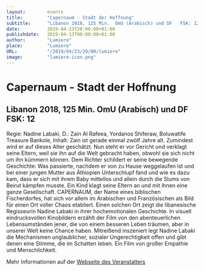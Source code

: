 ```yaml
---
layout:        events
title:         "Capernaum - Stadt der Hoffnung"
subtitle:      "Libanon 2018, 125 Min.  OmU (Arabisch) und DF   FSK: 12"
date:          2019-04-23T20:00:00+01:00
publishdate:   2019-04-13T00:00:00+01:00
author:        "Lumiere"
place:         "Lumiere"
URL:           "/2019/04/23/20/00/lumiere"
image:         "lumiere-icon.png"
---
```


Capernaum - Stadt der Hoffnung
===========

Libanon 2018, 125 Min.  OmU (Arabisch) und DF   FSK: 12
-----------

Regie: Nadine Labaki, D.: Zain Al Rafeea, Yordanos Shiferaw, Boluwatife Treasure Bankole, Inhalt: Zain ist gerade einmal zwölf Jahre alt. Zumindest wird er auf dieses Alter geschätzt. Nun steht er vor Gericht und verklagt seine Eltern, weil sie ihn auf die Welt gebracht haben, obwohl sie sich nicht um ihn kümmern können. Dem Richter schildert er seine bewegende Geschichte: Was passierte, nachdem er von zu Hause weggelaufen ist und bei einer jungen Mutter aus Äthiopien Unterschlupf fand und wie es dazu kam, dass er sich mit ihrem Baby mittellos und allein durch die Slums von Beirut kämpfen musste. Ein Kind klagt seine Eltern an und mit ihnen eine ganze Gesellschaft. CAPERNAUM, der Name eines biblischen Fischerdorfes, hat sich vor allem im Arabischen und Französischen als Bild für einen Ort voller Chaos etabliert. Einen solchen Ort zeigt die libanesische Regisseurin Nadine Labaki in ihrer hochemotionalen Geschichte. In visuell eindrucksvollen Kinobildern erzählt der Film von den abenteuerlichen Lebensumständen jener, die von einem besseren Leben träumen, aber in unserer Welt keine Chance haben. Mitreißend inszeniert legt Nadine Labaki die Mechanismen unglaublicher, sozialer Ungerechtigkeit offen und gibt denen eine Stimme, die im Schatten leben. Ein Film von großer Empathie und Menschlichkeit.

Mehr Informationen auf der [Webseite des Veranstalters](http://www.lumiere.de/19/04/capernaum.htm)
